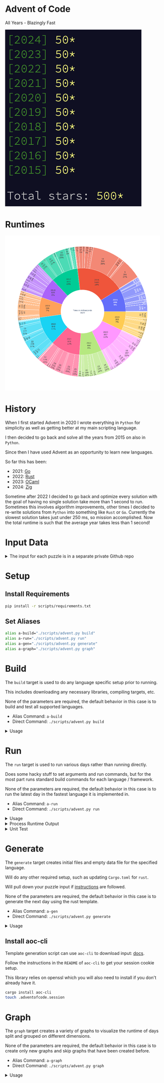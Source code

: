 # Advent of Code

All Years - Blazingly Fast

![Years Completed](https://github.com/MeanderingProgrammer/advent-of-code-images/blob/main/advent-completed.png)

# Runtimes

![Runtimes](https://github.com/MeanderingProgrammer/advent-of-code-images/blob/main/year_percentage.png)

# History

When I first started Advent in 2020 I wrote everything in `Python` for simplicity
as well as getting better at my main scripting language.

I then decided to go back and solve all the years from 2015 on also in `Python`.

Since then I have used Advent as an opportunity to learn new languages.

So far this has been:

- 2021: [Go](https://go.dev/)
- 2022: [Rust](https://www.rust-lang.org/)
- 2023: [OCaml](https://ocaml.org/)
- 2024: [Zig](https://ziglang.org/)

Sometime after 2022 I decided to go back and optimize every solution with the goal
of having no single solution take more than 1 second to run. Sometimes this involves
algorithm improvements, other times I decided to re-write solutions from `Python`
into something like `Rust` or `Go`. Currently the slowest solution takes just under
250 ms, so mission accomplished. Now the total runtime is such that the average year
takes less than 1 second!

# Input Data

<details>

<summary>The input for each puzzle is in a separate private Github repo</summary>

This is done to comply with the policy [here](https://adventofcode.com/about).

These inputs end up in the `data` folder in the same structure as the solutions.

For instance the input for year `2020` day `5` is file `data/2020/05/data.txt`.

After cloning this repo the following command needs to be run to get the data.

```bash
git submodule update --init
```

This also means when pulling changes the `update` command must also be ran.

```bash
git submodule update
```

</details>

# Setup

## Install Requirements

```bash
pip install -r scripts/requirements.txt
```

## Set Aliases

```bash
alias a-build="./scripts/advent.py build"
alias a-run="./scripts/advent.py run"
alias a-gen="./scripts/advent.py generate"
alias a-graph="./scripts/advent.py graph"
```

# Build

The `build` target is used to do any language specific setup prior to running.

This includes downloading any necessary libraries, compiling targets, etc.

None of the parameters are required, the default behavior in this case is to
build and test all supported languages.

- Alias Command: `a-build`
- Direct Command: `./scripts/advent.py build`

<details>

<summary>Usage</summary>

```bash
a-build \
  (--language <language>)* \
  --info?
```

| Variable Name | Alt  | Description                            | Default | Example   |
| ------------- | ---- | -------------------------------------- | ------- | --------- |
| language      | `-l` | Limit build to the specified languages | None    | `-l rust` |
| info          | `-i` | Outputs which languages will be built  | `False` | `-i`      |

</details>

# Run

The `run` target is used to run various days rather than running directly.

Does some hacky stuff to set arguments and run commands, but for the most part runs
standard build commands for each language / framework.

None of the parameters are required, the default behavior in this case is to run
the latest day in the fastest language it is implemented in.

- Alias Command: `a-run`
- Direct Command: `./scripts/advent.py run`

<details>

<summary>Usage</summary>

```bash
a-run \
  --template <template>? \
  (--year <year>)* \
  (--day <day>)* \
  (--language <language>)* \
  --strategy <strategy>? \
  --slow <time>? \
  --test? \
  --info?
```

| Variable Name | Alt  | Description                             | Default  | Example           |
| ------------- | ---- | --------------------------------------- | -------- | ----------------- |
| template      | `-t` | Name that targets specific years / days | `latest` | `-t languages`    |
| year          | `-y` | List of years to run                    | None     | `-y 2021 -y 2022` |
| day           | `-d` | List of days to run                     | None     | `-d 1 -d 3 -d 5`  |
| language      | `-l` | Limit runs to the specified languages   | None     | `-l go`           |
| strategy      | `-s` | A way to select which languages to run  | None     | `-s fastest`      |
| slow          | `-S` | Defines the runtime (in ms) for slow    | 100      | `-S 500`          |
| test          | `-T` | Passes test flag to each day            | `False`  | `-T`              |
| info          | `-i` | Outputs which days would run            | `False`  | `-i`              |

- If `template` is provided then `year` & `day` must not be provided
- If `year` or `day` are provided then `template` must not be provided

</details>

<details>

<summary>Process Runtime Output</summary>

```bash
cat all.json | jq -r '.[]|[.year, .day, .language, .runtime]|@tsv'
cat all.json | jq -r '.[]|[.year, .day, .language, .runtime]|@tsv' | sort -nk4
cat all.json | jq -r '.[]|[.year, .day, .language, .runtime]|@tsv' | sort -nk4 | awk '{ if ($4 > 100) { print $0 } }'
cat all.json | jq -r '.[]|select(.year == 2015 and .day == 24)'
cat all.json | jq -r '.[]|.runtime' | awk '{ sum+=$1 } END { print sum, "ms" }'
cat all.json | jq -r '.[]|select(.year == 2015)|.runtime' | awk '{ sum+=$1 } END { print sum, "ms" }'
cat all.json | jq -r '.[]|[.year, .runtime]|@tsv' | awk '{ years[$1] += $2 } END { for (year in years) { print year, years[year], "ms" } }'
```

</details>

<details>

<summary>Unit Test</summary>

This will test that some shared logic works across usage days. Such as the `int-code`
implementation from 2019.

```bash
pytest -s scripts
```

</details>

# Generate

The `generate` target creates initial files and empty data file for the specified
language.

Will do any other required setup, such as updating `Cargo.toml` for `rust`.

Will pull down your puzzle input if [instructions](#install-aoc-cli) are followed.

None of the parameters are required, the default behavior in this case is to generate
the next day using the rust template.

- Alias Command: `a-gen`
- Direct Command: `./scripts/advent.py generate`

<details>

<summary>Usage</summary>

```bash
a-gen \
  --template <template>? \
  --year <year>? \
  --day <day>? \
  --language <language>? \
  --puzzle? \
  --info?
```

| Variable Name | Alt  | Description                             | Default | Example     |
| ------------- | ---- | --------------------------------------- | ------- | ----------- |
| template      | `-t` | Name that targets specific year / day   | `next`  | `-t next`   |
| year          | `-y` | Year to generate starting files for     | None    | `-y 2022`   |
| day           | `-d` | Day to generate starting files for      | None    | `-d 5`      |
| language      | `-l` | Language to generate starting files for | `rust`  | `-l python` |
| puzzle        | `-p` | Download puzzle description as well     | `False` | `-p`        |
| info          | `-i` | Outputs which day would get generated   | `False` | `-i`        |

- If `template` is provided then `year` & `day` must not be provided
- If `year` or `day` are provided then `template` must not be provided

</details>

## Install aoc-cli

Template generation script can use `aoc-cli` to download input: [docs](https://github.com/scarvalhojr/aoc-cli).

Follow the instructions in the `README` of `aoc-cli` to get your session cookie setup.

This library relies on openssl which you will also need to install if you don't already
have it.

```bash
cargo install aoc-cli
touch .adventofcode.session
```

# Graph

The `graph` target creates a variety of graphs to visualize the runtime of days split
and grouped on different dimensions.

None of the parameters are required, the default behavior in this case is to create
only new graphs and skip graphs that have been created before.

- Alias Command: `a-graph`
- Direct Command: `./scripts/advent.py graph`

<details>

<summary>Usage</summary>

```bash
a-graph \
  --archive? \
  --info?
```

| Variable Name | Alt  | Description                             | Default | Example |
| ------------- | ---- | --------------------------------------- | ------- | ------- |
| archive       | `-a` | Archive existing graphs                 | `False` | `-a`    |
| info          | `-i` | Outputs whether graphs would be arhived | `False` | `-i`    |

</details>
